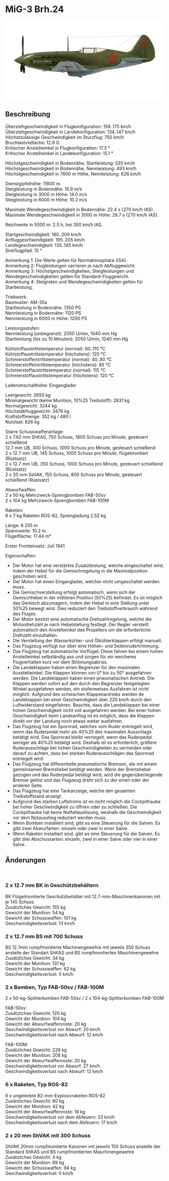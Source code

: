 # MiG-3 Brh.24  
  
![mig3s24](../images/mig3s24.png)  
  
## Beschreibung  
  
Überziehgeschwindigkeit in Flugkonfiguration: 159..175 km/h  
Überziehgeschwindigkeit in Landekonfiguration: 134..147 km/h  
Höchstzulässige Geschwindigkeit im Sturzflug: 750 km/h  
Bruchlastvielfache: 12.8 G  
Kritischer Anstellwinkel in Flugkonfiguration: 17.3 °  
Kritischer Anstellwinkel in Landekonfiguration: 15.1 °  
  
Höchstgeschwindigkeit in Bodennähe, Startleistung: 525 km/h  
Höchstgeschwindigkeit in Bodennähe, Nennleistung: 493 km/h  
Höchstgeschwindigkeit in 7600 m Höhe, Nennleistung: 626 km/h  
  
Dienstgipfelhöhe: 11800 m  
Steigleistung in Bodennähe: 15.9 m/s  
Steigleistung in 3000 m Höhe: 14.0 m/s  
Steigleistung in 6000 m Höhe: 10.2 m/s  
  
Maximale Wendegeschwindigkeit in Bodennähe: 22.4 s (270 km/h IAS).  
Maximale Wendegeschwindigkeit in 3000 m Höhe: 28.7 s (270 km/h IAS).  
  
Reichweite in 5000 m: 2.5 h, bei 350 km/h IAS.  
  
Startgeschwindigkeit: 180..200 km/h  
Anfluggeschwindigkeit: 195..205 km/h  
Landegeschwindigkeit: 135..145 km/h  
Sinkflugpfad: 15 °  
  
Anmerkung 1: Die Werte gelten für Normatmosphäre (ISA).  
Anmerkung 2: Flugleistungen varrieren je nach Abfluggewicht.  
Anmerkung 3: Höchstgeschwindigkeiten, Steigleistungen und Wendegeschwindigkeiten gelten für Standard-Fluggewicht.  
Anmerkung 4: Steigraten und Wendegeschwindigkeiten gelten für Startleistung.  
  
Triebwerk:  
Baumuster: AM-35a  
Startleistung in Bodennähe: 1350 PS  
Nennleistung in Bodennähe: 1120 PS  
Nennleistung in 6000 m Höhe: 1200 PS  
  
Leistungsstufen:  
Nennleistung (unbegrenzt): 2050 U/min, 1040 mm Hg  
Startleistung (bis zu 10 Minuten): 2050 U/min, 1240 mm Hg  
  
Kühlstoffaustrittstemperatur (normal): 80..110 °C  
Kühlstoffaustrittstemperatur (höchstens): 120 °C  
Schmierstoffeintrittstemperatur (normal): 40..80 °C  
Schmierstoffeintrittstemperatur (höchstens): 85 °C  
Schmierstoffaustrittstemperatur (normal): 115 °C  
Schmierstoffaustrittstemperatur (höchstens): 120 °C  
  
Laderumschalthöhe: Einganglader  
  
Leergewicht: 2650 kg  
Minimalgewicht (keine Munition, 10%25 Treibstoff): 2831 kg  
Normalgewicht: 3244 kg  
Höchstabfluggewicht: 3476 kg  
Kraftstoffmenge: 352 kg / 480 l  
Nutzlast: 826 kg  
  
Starre Schusswaffenanlage:  
2 x 7.62 mm ShKAS, 750 Schuss, 1800 Schuss pro Minute, gesteuert schießend  
12.7 mm UB, 300 Schuss, 1000 Schuss pro Minute, gesteuert schießend  
2 x 12.7 mm UB, 145 Schuss, 1000 Schuss pro Minute, flügelmontiert (Rüstsatz)  
2 x 12.7 mm UB, 350 Schuss, 1000 Schuss pro Minute, gesteuert schießend (Rüstsatz)  
2 x 20 mm SsVAK, 150 Schuss, 800 Schuss pro Minute, gesteuert schießend (Rüstsatz)  
  
Abwurfwaffen:  
2 x 50 kg Mehrzweck-Sprengbomben FAB-50sv  
2 x 104 kg Mehrzweck-Sprengbomben FAB-100M  
  
Raketen:  
6 x 7 kg Raketen ROS-82, Sprengladung 2.52 kg  
  
Länge: 8.255 m  
Spannweite: 10.2 m  
Flügelfläche: 17.44 m²  
  
Erster Fronteinsatz: Juli 1941  
  
Eigenschaften:  
- Der Motor hat eine verstärkte Zusatzleistung, welche eingeschaltet wird, indem der Hebel für die Gemischregelung in die Maximalposition geschoben wird.  
- Der Motor hat einen Einganglader, welcher nicht umgeschaltet werden muss.  
- Die Gemischverstellung erfolgt automatisch, wenn sich der Gemischhebel in der mittleren Position (50%25) befindet. Es ist möglich das Gemisch abzumagern, indem der Hebel in eine Stellung unter 50%25 bewegt wird. Dies reduziert den Treibstoffverbrauch während des Fluges.  
- Der Motor besitzt eine automatische Drehzahlregelung, welche die Motordrehzahl je nach Hebelstellung festlegt. Der Regler verstellt automatisch den Anstellwinkel des Propellers um die erforderliche Drehzahl einzuhalten.  
- Die Verstellung der Wasserkühler- und Ölkühlerklappen erfolgt manuell.  
- Das Flugzeug verfügt nur über eine Höhen- und Seitenrudertrimmung.  
- Das Flugzeug hat automatische Vorflügel. Diese fahren bei einem hohen Anstellwinkel selbständig aus und sorgen für ein weicheres Flugverhalten kurz vor dem Strömungsabriss.  
- Die Landeklappen haben einen Begrenzer für den maximalen Ausstellwinkel. Die Klappen können von 0° bis zu 50° ausgefahren werden. Die Landeklappen haben einen pneumatischen Antrieb. Die Klappen werden sofort auf den durch den Begrenzer festgelegten Winkel ausgefahren werden, ein stufenweises Ausfahren ist nicht möglich. Aufgrund des schwachen Klappenantriebs werden de Landeklappen bei einer Geschwindigkeit über 220 km/h durch den Luftwiderstand eingefahren. Beachte, dass die Landeklappen bei einer hohen Geschwindigkeit nicht voll ausgefahren werden. Bei einer hohen Geschwindigkeit beim Landeanflug ist es möglich, dass die Klappen direkt vor der Landung noch etwas weiter ausfahren.  
- Das Flugzeug hat ein Spornrad, welches vom Ruder entriegelt wird, wenn das Ruderpedal mehr als 40%25 des maximalen Ausschlags betätigt wird. Das Spornrad bleibt verriegelt, wenn das Ruderpedal weniger als 40%25 betätigt wird. Deshalb ist es erforderlich, größere Ruderausschläge bei hohen Geschwindigkeiten zu vermeiden oder darauf zu achten, dass bei starken Ruderausschlägen das Spornrad entriegelt wird.  
- Das Flugzeug hat differentielle pneumatische Bremsen, die mit einem gemeinsamen Bremshebel betätigt werden. Wenn der Bremshebel gezogen und das Ruderpedal betätigt wird, wird die gegenüberliegende Bremse gelöst und das Flugzeug dreht sich zu der einen oder der anderen Seite.  
- Das Flugzeug hat eine Tankanzeige, welche den gesamten Treibstoffstand anzeigt.  
- Aufgrund des starken Luftstroms ist es nicht möglich die Cockpithaube bei hoher Geschwindigkeit zu öffnen oder zu schließen. Die Cockpithaube hat keine Notfallauslösung, weshalb die Geschwindigkeit vor dem Notausstieg reduziert werden muss.  
- Wenn Bomben installiert sind, gibt es eine Steuerung für die Salven. Es gibt zwei Abwurfarten: einzeln oder zwei in einer Salve.   
- Wenn Raketen installiert sind, gibt es eine Steuerung für die Salven. Es gibt drei Abschussarten: einzeln, zwei in einer Salve oder vier in einer Salve.  
  
## Änderungen  
  ﻿
  
  
### 2 x 12.7 mm BK in Geschützbehältern  
  
BK Flügelmontierte Geschützbehälter mit 12.7-mm-Maschinenkanonen mit je 145 Schuss  
Zusätzliches Gewicht: 155 kg  
Gewicht der Munition: 54 kg  
Gewicht der Schusswaffen: 101 kg  
Geschwindigkeitsverlust: 13 km/h  ﻿
  
  
### 2 x 12.7 mm BS mit 700 Schuss  
  
BS 12.7mm rumpfmontierte Machinengewehre mit jeweils 350 Schuss anstelle der Standart ShKAS und BS rumpfmontierten Maschinengewehre  
Zusätzliches Gewicht: 34 kg  
Gewicht der Munition: 131 kg  
Gewicht der Schusswaffen: 62 kg  
Geschwindigkeitsverlust: 0 km/h  ﻿
  
  
### 2 x Bomben, Typ FAB-50sv / FAB-100M  
  
2 x 50-kg-Splitterbomben FAB-50sv / 2 x 104-kg-Splitterbomben FAB-100M  
  
FAB-50sv:  
Zusätzliches Gewicht: 120 kg  
Gewicht der Munition: 104 kg  
Gewicht der Abwurfwaffenroste: 20 kg  
Geschwindigkeitsverlust vor Abwurf: 20 km/h  
Geschwindigkeitsverlust nach Abwurf: 12 km/h  
  
FAB-100M:  
Zusätzliches Gewicht: 228 kg  
Gewicht der Munition: 208 kg  
Gewicht der Abwurfwaffenroste: 20 kg  
Geschwindigkeitsverlust vor Abwurf: 27 km/h  
Geschwindigkeitsverlust nach Abwurf: 12 km/h  ﻿
  
  
### 6 x Raketen, Typ ROS-82  
  
6 x ungelenkte 82-mm-Explosivraketen ROS-82  
Zusätzliches Gewicht: 60 kg  
Gewicht der Munition: 42 kg  
Gewicht der Abwurfwaffenroste: 18 kg  
Geschwindigkeitsverlust vor dem Abfeuern: 23 km/h  
Geschwindigkeitsverlust nach dem Abfeuern: 17 km/h  ﻿
  
  
### 2 x 20 mm ShVAK mit 300 Schuss  
  
ShVAK 20mm rumpfmontierte Kanonen mit jeweils 150 Schuss anstelle der Standard ShKAS und BS rumpfmontierten Maschinengewehre  
Zusätzliches Gewicht: 4 kg  
Gewicht der Munition: 69 kg  
Gewicht der Schusswaffen: 94 kg  
Geschwindigkeitsverlust: 0 km/h  